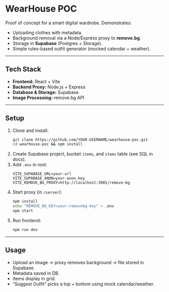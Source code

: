# WearHouse POC

Proof of concept for a smart digital wardrobe. Demonstrates:  
- Uploading clothes with metadata.  
- Background removal via a Node/Express proxy to **remove.bg**.  
- Storage in **Supabase** (Postgres + Storage).  
- Simple rules-based outfit generator (mocked calendar + weather).  

---

## Tech Stack
- **Frontend:** React + Vite  
- **Backend Proxy:** Node.js + Express  
- **Database & Storage:** Supabase  
- **Image Processing:** remove.bg API  

---

## Setup
1. Clone and install:  
   ```bash
   git clone https://github.com/YOUR-USERNAME/wearhouse-poc.git
   cd wearhouse-poc && npm install
   ```
2. Create Supabase project, bucket `items`, and `items` table (see SQL in docs).  
3. Add `.env` in root:  
   ```
   VITE_SUPABASE_URL=your-url
   VITE_SUPABASE_ANON=your-anon-key
   VITE_REMOVE_BG_PROXY=http://localhost:3001/remove-bg
   ```
4. Start proxy (in `/server`):  
   ```bash
   npm install
   echo "REMOVE_BG_KEY=your-removebg-key" > .env
   npm start
   ```
5. Run frontend:  
   ```bash
   npm run dev
   ```

---

## Usage
- Upload an image → proxy removes background → file stored in Supabase.  
- Metadata saved in DB.  
- Items display in grid.  
- “Suggest Outfit” picks a top + bottom using mock calendar/weather.  
